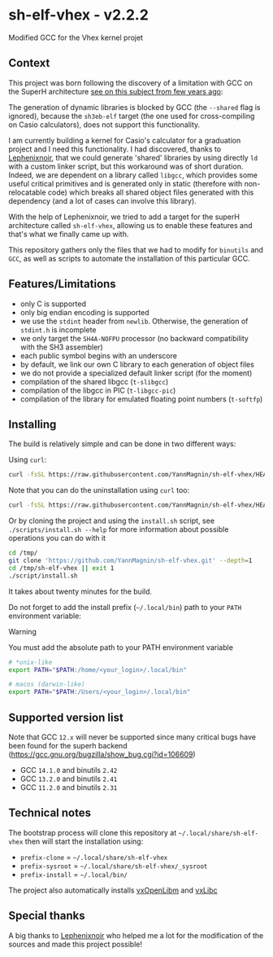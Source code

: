 # sh-elf-vhex - v2.2.2

Modified GCC for the Vhex kernel projet

## Context

This project was born following the discovery of a limitation with GCC on the
SuperH architecture
[see on this subject from few years ago](
https://gcc.gnu.org/legacy-ml/gcc-help/current/000075.html
):

The generation of dynamic libraries is blocked by GCC (the `--shared` flag is
ignored), because the `sh3eb-elf` target (the one used for cross-compiling on
Casio calculators), does not support this functionality.

I am currently building a kernel for Casio's calculator for a graduation
project and I need this functionality. I had discovered, thanks to
[Lephenixnoir](https://silent-tower.net/research/),
that we could generate 'shared' libraries by using directly `ld` with a custom
linker script, but this workaround was of short duration. Indeed, we are
dependent on a library called `libgcc`, which provides some useful critical
primitives and is generated only in static (therefore with
non-relocatable code) which breaks all shared object files generated with this
dependency (and a lot of cases can involve this library).

With the help of Lephenixnoir, we tried to add a target for the
superH architecture called `sh-elf-vhex`, allowing us to enable these features
and that's what we finally came up with.

This repository gathers only the files that we had to modify for
`binutils` and` GCC`, as well as scripts to automate the installation of this
particular GCC.

## Features/Limitations

* only C is supported
* only big endian encoding is supported
* we use the `stdint` header from `newlib`. Otherwise, the generation of `stdint.h` is incomplete
* we only target the `SH4A-NOFPU` processor (no backward compatibility with the SH3 assembler)
* each public symbol begins with an underscore
* by default, we link our own C library to each generation of object files
* we do not provide a specialized default linker script (for the moment)
* compilation of the shared libgcc (`t-slibgcc`)
* compilation of the libgcc in PIC (`t-libgcc-pic`)
* compilation of the library for emulated floating point numbers (`t-softfp`)

## Installing

The build is relatively simple and can be done in two different ways:

Using `curl`:
```bash
curl -fsSL https://raw.githubusercontent.com/YannMagnin/sh-elf-vhex/HEAD/scripts/install.sh | bash
```

Note that you can do the uninstallation using `curl` too:
```bash
curl -fsSL https://raw.githubusercontent.com/YannMagnin/sh-elf-vhex/HEAD/scripts/uninstall.sh | bash
```

Or by cloning the project and using the `install.sh` script, see
`./scripts/install.sh --help` for more information about possible operations
you can do with it

```bash
cd /tmp/
git clone 'https://github.com/YannMagnin/sh-elf-vhex.git' --depth=1
cd /tmp/sh-elf-vhex || exit 1
./script/install.sh
```

It takes about twenty minutes for the build.

Do not forget to add the install prefix (`~/.local/bin`) path to your `PATH`
environment variable:

> [!WARNING]
> You must add the absolute path to your PATH environment variable

```bash
# *unix-like
export PATH="$PATH:/home/<your_login>/.local/bin"

# macos (darwin-like)
export PATH="$PATH:/Users/<your_login>/.local/bin"
```

## Supported version list

Note that GCC `12.x` will never be supported since many critical bugs have
been found for the superh backend
(https://gcc.gnu.org/bugzilla/show_bug.cgi?id=106609)

- GCC `14.1.0` and binutils `2.42`
- GCC `13.2.0` and binutils `2.41`
- GCC `11.2.0` and binutils `2.31`

## Technical notes

The bootstrap process will clone this repository at
`~/.local/share/sh-elf-vhex` then will start the installation using:

* `prefix-clone` = `~/.local/share/sh-elf-vhex`
* `prefix-sysroot` = `~/.local/share/sh-elf-vhex/_sysroot`
* `prefix-install` = `~/.local/bin/`

The project also automatically installs
[vxOpenLibm](https://github.com/YannMagnin/vxOpenLibm)
and [vxLibc](https://github.com/YannMagnin/vxLibc)



## Special thanks

A big thanks to [Lephenixnoir](https://silent-tower.net/research/) who helped
me a lot for the modification of the sources and made this project possible!
